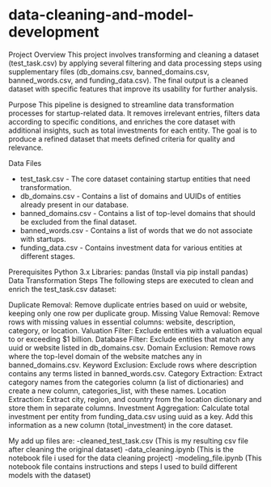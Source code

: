 # data-cleaning-and-model-development

Project Overview
This project involves transforming and cleaning a dataset (test_task.csv) by applying several filtering and data processing steps using supplementary files (db_domains.csv, banned_domains.csv, banned_words.csv, and funding_data.csv). The final output is a cleaned dataset with specific features that improve its usability for further analysis.

Purpose
This pipeline is designed to streamline data transformation processes for startup-related data. It removes irrelevant entries, filters data according to specific conditions, and enriches the core dataset with additional insights, such as total investments for each entity. The goal is to produce a refined dataset that meets defined criteria for quality and relevance.

Data Files
- test_task.csv - The core dataset containing startup entities that need transformation.
- db_domains.csv - Contains a list of domains and UUIDs of entities already present in our database.
- banned_domains.csv - Contains a list of top-level domains that should be excluded from the final dataset.
- banned_words.csv - Contains a list of words that we do not associate with startups.
- funding_data.csv - Contains investment data for various entities at different stages.

Prerequisites
Python 3.x
Libraries: pandas (Install via pip install pandas)
Data Transformation Steps
The following steps are executed to clean and enrich the test_task.csv dataset:

Duplicate Removal: Remove duplicate entries based on uuid or website, keeping only one row per duplicate group.
Missing Value Removal: Remove rows with missing values in essential columns: website, description, category, or location.
Valuation Filter: Exclude entities with a valuation equal to or exceeding $1 billion.
Database Filter: Exclude entities that match any uuid or website listed in db_domains.csv.
Domain Exclusion: Remove rows where the top-level domain of the website matches any in banned_domains.csv.
Keyword Exclusion: Exclude rows where description contains any terms listed in banned_words.csv.
Category Extraction: Extract category names from the categories column (a list of dictionaries) and create a new column, categories_list, with these names.
Location Extraction: Extract city, region, and country from the location dictionary and store them in separate columns.
Investment Aggregation: Calculate total investment per entity from funding_data.csv using uuid as a key. Add this information as a new column (total_investment) in the core dataset.

My add up files are:
-cleaned_test_task.csv (This is my resulting csv file after cleaning the original dataset)
-data_cleaning.ipynb (This is the notebook file i used for the data cleaning project)
-modeling_file.ipynb (This notebook file contains instructions and steps I used to build different models with the dataset)
